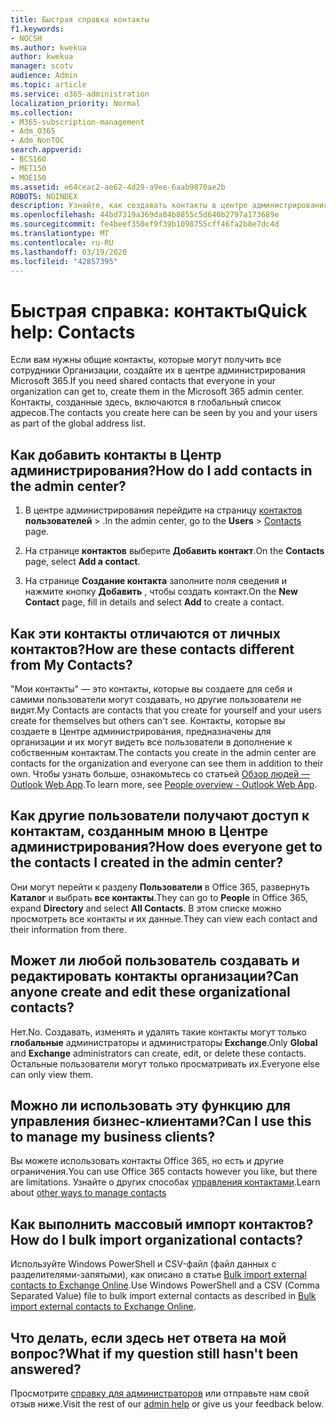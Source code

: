 ```yaml
---
title: Быстрая справка контакты
f1.keywords:
- NOCSH
ms.author: kwekua
author: kwekua
manager: scotv
audience: Admin
ms.topic: article
ms.service: o365-administration
localization_priority: Normal
ms.collection:
- M365-subscription-management
- Adm_O365
- Adm_NonTOC
search.appverid:
- BCS160
- MET150
- MOE150
ms.assetid: e64ceac2-ae62-4d29-a9ee-6aab9870ae2b
ROBOTS: NOINDEX
description: Узнайте, как создавать контакты в центре администрирования и управлять глобальным списком адресов.
ms.openlocfilehash: 44bd7319a369da84b8855c5d640b2797a173689e
ms.sourcegitcommit: fe4beef350ef9f39b1098755cff46fa2b8e7dc4d
ms.translationtype: MT
ms.contentlocale: ru-RU
ms.lasthandoff: 03/19/2020
ms.locfileid: "42857395"
---
```

# <a name="quick-help-contacts"></a><span data-ttu-id="829af-103">Быстрая справка: контакты</span><span class="sxs-lookup"><span data-stu-id="829af-103">Quick help: Contacts</span></span>

<span data-ttu-id="829af-104">Если вам нужны общие контакты, которые могут получить все сотрудники Организации, создайте их в центре администрирования Microsoft 365.</span><span class="sxs-lookup"><span data-stu-id="829af-104">If you need shared contacts that everyone in your organization can get to, create them in the Microsoft 365 admin center.</span></span> <span data-ttu-id="829af-105">Контакты, созданные здесь, включаются в глобальный список адресов.</span><span class="sxs-lookup"><span data-stu-id="829af-105">The contacts you create here can be seen by you and your users as part of the global address list.</span></span>
  
## <a name="how-do-i-add-contacts-in-the-admin-center"></a><span data-ttu-id="829af-106">Как добавить контакты в Центр администрирования?</span><span class="sxs-lookup"><span data-stu-id="829af-106">How do I add contacts in the admin center?</span></span>

1. <span data-ttu-id="829af-107">В центре администрирования перейдите на страницу <a href="https://go.microsoft.com/fwlink/p/?linkid=2053302" target="_blank">контактов</a> **пользователей** \> .</span><span class="sxs-lookup"><span data-stu-id="829af-107">In the admin center, go to the **Users** \> <a href="https://go.microsoft.com/fwlink/p/?linkid=2053302" target="_blank">Contacts</a> page.</span></span>

2. <span data-ttu-id="829af-108">На странице **контактов** выберите **Добавить контакт**.</span><span class="sxs-lookup"><span data-stu-id="829af-108">On the **Contacts** page, select **Add a contact**.</span></span>
  
3. <span data-ttu-id="829af-109">На странице **Создание контакта** заполните поля сведения и нажмите кнопку **Добавить** , чтобы создать контакт.</span><span class="sxs-lookup"><span data-stu-id="829af-109">On the **New Contact** page, fill in details and select **Add** to create a contact.</span></span>
  
## <a name="how-are-these-contacts-different-from-my-contacts"></a><span data-ttu-id="829af-110">Как эти контакты отличаются от личных контактов?</span><span class="sxs-lookup"><span data-stu-id="829af-110">How are these contacts different from My Contacts?</span></span>

<span data-ttu-id="829af-111">"Мои контакты" — это контакты, которые вы создаете для себя и самими пользователи могут создавать, но другие пользователи не видят.</span><span class="sxs-lookup"><span data-stu-id="829af-111">My Contacts are contacts that you create for yourself and your users create for themselves but others can't see.</span></span> <span data-ttu-id="829af-112">Контакты, которые вы создаете в Центре администрирования, предназначены для организации и их могут видеть все пользователи в дополнение к собственным контактам.</span><span class="sxs-lookup"><span data-stu-id="829af-112">The contacts you create in the admin center are contacts for the organization and everyone can see them in addition to their own.</span></span> <span data-ttu-id="829af-113">Чтобы узнать больше, ознакомьтесь со статьей [Обзор людей — Outlook Web App](https://support.office.com/article/5fe173cf-e620-4f62-9bf6-da5041f651bf.aspx).</span><span class="sxs-lookup"><span data-stu-id="829af-113">To learn more, see [People overview - Outlook Web App](https://support.office.com/article/5fe173cf-e620-4f62-9bf6-da5041f651bf.aspx).</span></span>
  
## <a name="how-does-everyone-get-to-the-contacts-i-created-in-the-admin-center"></a><span data-ttu-id="829af-114">Как другие пользователи получают доступ к контактам, созданным мною в Центре администрирования?</span><span class="sxs-lookup"><span data-stu-id="829af-114">How does everyone get to the contacts I created in the admin center?</span></span>

 <span data-ttu-id="829af-115">Они могут перейти к разделу **Пользователи** в Office 365, развернуть **Каталог** и выбрать **все контакты**.</span><span class="sxs-lookup"><span data-stu-id="829af-115">They can go to **People** in Office 365, expand **Directory** and select **All Contacts**.</span></span> <span data-ttu-id="829af-116">В этом списке можно просмотреть все контакты и их данные.</span><span class="sxs-lookup"><span data-stu-id="829af-116">They can view each contact and their information from there.</span></span>
  
## <a name="can-anyone-create-and-edit-these-organizational-contacts"></a><span data-ttu-id="829af-117">Может ли любой пользователь создавать и редактировать контакты организации?</span><span class="sxs-lookup"><span data-stu-id="829af-117">Can anyone create and edit these organizational contacts?</span></span>

<span data-ttu-id="829af-118">Нет.</span><span class="sxs-lookup"><span data-stu-id="829af-118">No.</span></span> <span data-ttu-id="829af-119">Создавать, изменять и удалять такие контакты могут только **глобальные** администраторы и администраторы **Exchange**.</span><span class="sxs-lookup"><span data-stu-id="829af-119">Only **Global** and **Exchange** administrators can create, edit, or delete these contacts.</span></span> <span data-ttu-id="829af-120">Остальные пользователи могут только просматривать их.</span><span class="sxs-lookup"><span data-stu-id="829af-120">Everyone else can only view them.</span></span>
  
## <a name="can-i-use-this-to-manage-my-business-clients"></a><span data-ttu-id="829af-121">Можно ли использовать эту функцию для управления бизнес-клиентами?</span><span class="sxs-lookup"><span data-stu-id="829af-121">Can I use this to manage my business clients?</span></span>

<span data-ttu-id="829af-122">Вы можете использовать контакты Office 365, но есть и другие ограничения.</span><span class="sxs-lookup"><span data-stu-id="829af-122">You can use Office 365 contacts however you like, but there are limitations.</span></span> <span data-ttu-id="829af-123">Узнайте о других способах [управления контактами](ways-to-manage-contacts.md).</span><span class="sxs-lookup"><span data-stu-id="829af-123">Learn about [other ways to manage contacts](ways-to-manage-contacts.md)</span></span>
  
## <a name="how-do-i-bulk-import-organizational-contacts"></a><span data-ttu-id="829af-124">Как выполнить массовый импорт контактов?</span><span class="sxs-lookup"><span data-stu-id="829af-124">How do I bulk import organizational contacts?</span></span>

<span data-ttu-id="829af-125">Используйте Windows PowerShell и CSV-файл (файл данных с разделителями-запятыми), как описано в статье [Bulk import external contacts to Exchange Online](../../compliance/bulk-import-external-contacts.md).</span><span class="sxs-lookup"><span data-stu-id="829af-125">Use Windows PowerShell and a CSV (Comma Separated Value) file to bulk import external contacts as described in [Bulk import external contacts to Exchange Online](../../compliance/bulk-import-external-contacts.md).</span></span>
  
## <a name="what-if-my-question-still-hasnt-been-answered"></a><span data-ttu-id="829af-126">Что делать, если здесь нет ответа на мой вопрос?</span><span class="sxs-lookup"><span data-stu-id="829af-126">What if my question still hasn't been answered?</span></span>

<span data-ttu-id="829af-127">Просмотрите [справку для администраторов](../admin-home.yml) или отправьте нам свой отзыв ниже.</span><span class="sxs-lookup"><span data-stu-id="829af-127">Visit the rest of our [admin help](../admin-home.yml) or give us your feedback below.</span></span>
